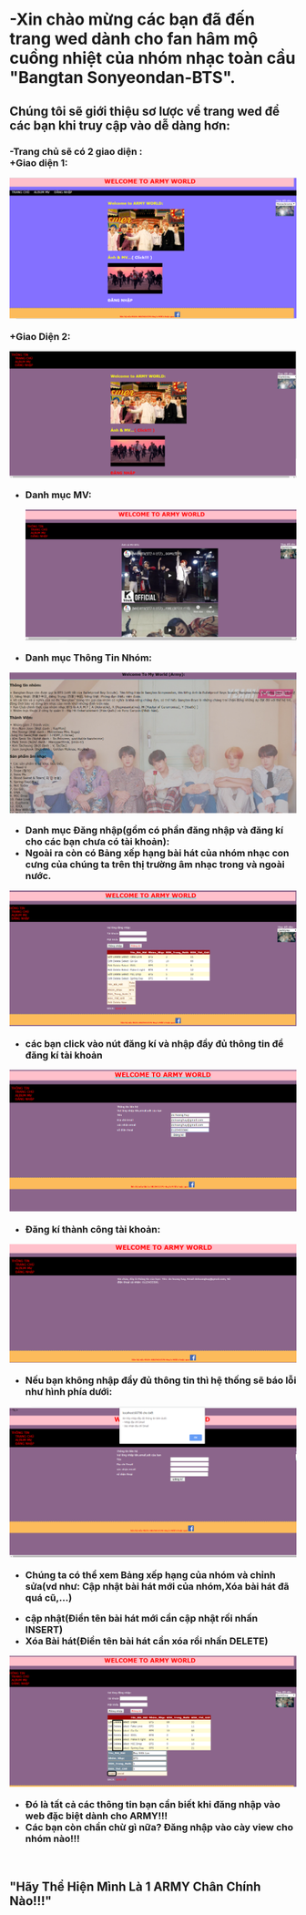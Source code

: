 <h1>-Xin chào mừng các bạn đã đến trang wed dành cho fan hâm mộ cuồng nhiệt của nhóm nhạc toàn cầu "Bangtan Sonyeondan-BTS".</h1>
<h2>Chúng tôi sẽ giới thiệu sơ lược về trang wed để các bạn khi truy cập vào dễ dàng hơn: </h2>
<h3> -Trang chủ sẽ có 2 giao diện :<br>
  +Giao diện 1:
  
  ![img](1.PNG)
  
+Giao Diện 2:

  ![img](2.PNG)
  
  - Danh mục MV:<br>
  
    ![img](3.PNG)
    
  - Danh mục Thông Tin Nhóm:<br>
  
  ![img](10.PNG)
  
  - Danh mục Đăng nhập(gồm có phần đăng nhập và đăng kí cho các bạn chưa có tài khoản):<br>
  - Ngoài ra còn có Bảng xếp hạng bài hát của nhóm nhạc con cưng của chúng ta trên thị trường âm nhạc trong và ngoài nước.
  
  ![img](5.PNG)
  
  + các bạn click vào nút đăng kí và nhập đầy đủ thông tin để đăng kí tài khoản
  
  ![img](6.PNG)
  
  + Đăng kí thành công tài khoản:
  
  ![img](7.PNG)
  
  + Nếu bạn không nhập đầy đủ thông tin thì hệ thống sẽ báo lỗi như hình phía dưới:
  
  ![img](9.PNG)
  
  - Chúng ta có thể xem Bảng xếp hạng của nhóm và chỉnh sửa(vd như: Cập nhật bài hát mới của nhóm,Xóa bài hát đã quá cũ,...)<br>
  + cập nhật(Điền tên bài hát mới cần cập nhật rối nhấn INSERT)
  + Xóa Bài hát(Điền tên bài hát cần xóa rồi nhấn DELETE)
 
  ![img](8.PNG)
  
  - Đó là tất cả các thông tin bạn cần biết khi đăng nhập vào web đặc biệt dành cho ARMY!!!
  - Các bạn còn chần chừ gì nữa? Đăng nhập vào cày view cho nhóm nào!!!</h3><br>
  <h2>"Hãy Thể Hiện Mình Là 1 ARMY Chân Chính Nào!!!"</h2>
  
  
  
  
  
  
  
  
  
  
  
  



